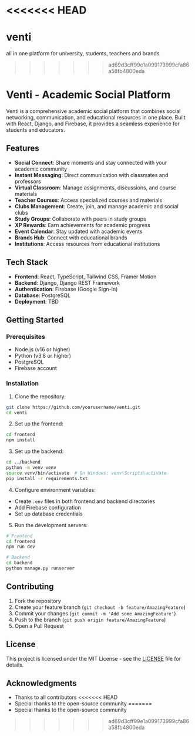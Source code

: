 <<<<<<< HEAD
=======
# venti
all in one platform for university, students, teachers and brands
>>>>>>> ad69d3cff99e1a099173999cfa86a58fb4800eda
# Venti - Academic Social Platform

Venti is a comprehensive academic social platform that combines social networking, communication, and educational resources in one place. Built with React, Django, and Firebase, it provides a seamless experience for students and educators.

## Features

- **Social Connect**: Share moments and stay connected with your academic community
- **Instant Messaging**: Direct communication with classmates and professors
- **Virtual Classroom**: Manage assignments, discussions, and course materials
- **Teacher Courses**: Access specialized courses and materials
- **Clubs Management**: Create, join, and manage academic and social clubs
- **Study Groups**: Collaborate with peers in study groups
- **XP Rewards**: Earn achievements for academic progress
- **Event Calendar**: Stay updated with academic events
- **Brands Hub**: Connect with educational brands
- **Institutions**: Access resources from educational institutions

## Tech Stack

- **Frontend**: React, TypeScript, Tailwind CSS, Framer Motion
- **Backend**: Django, Django REST Framework
- **Authentication**: Firebase (Google Sign-In)
- **Database**: PostgreSQL
- **Deployment**: TBD

## Getting Started

### Prerequisites

- Node.js (v16 or higher)
- Python (v3.8 or higher)
- PostgreSQL
- Firebase account

### Installation

1. Clone the repository:
```bash
git clone https://github.com/yourusername/venti.git
cd venti
```

2. Set up the frontend:
```bash
cd frontend
npm install
```

3. Set up the backend:
```bash
cd ../backend
python -m venv venv
source venv/bin/activate  # On Windows: venv\Scripts\activate
pip install -r requirements.txt
```

4. Configure environment variables:
- Create `.env` files in both frontend and backend directories
- Add Firebase configuration
- Set up database credentials

5. Run the development servers:
```bash
# Frontend
cd frontend
npm run dev

# Backend
cd backend
python manage.py runserver
```

## Contributing

1. Fork the repository
2. Create your feature branch (`git checkout -b feature/AmazingFeature`)
3. Commit your changes (`git commit -m 'Add some AmazingFeature'`)
4. Push to the branch (`git push origin feature/AmazingFeature`)
5. Open a Pull Request

## License

This project is licensed under the MIT License - see the [LICENSE](LICENSE) file for details.

## Acknowledgments

- Thanks to all contributors
<<<<<<< HEAD
- Special thanks to the open-source community
=======
- Special thanks to the open-source community
>>>>>>> ad69d3cff99e1a099173999cfa86a58fb4800eda
